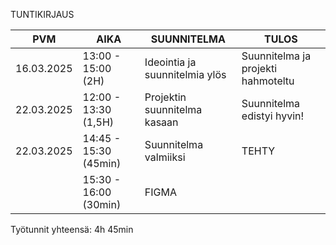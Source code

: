TUNTIKIRJAUS


| PVM       | AIKA      | SUUNNITELMA                    | TULOS                  |
|-----------|-----------|--------------------------------|------------------------|
|16.03.2025 | 13:00 - 15:00 (2H) | Ideointia ja suunnitelmia ylös | Suunnitelma ja projekti hahmoteltu |
|22.03.2025| 12:00 - 13:30 (1,5H)          | Projektin suunnitelma kasaan   |  Suunnitelma edistyi hyvin! 
|22.03.2025 | 14:45 - 15:30 (45min)  | Suunnitelma valmiiksi| TEHTY                                   |
            | 15:30 - 16:00 (30min) | FIGMA |










Työtunnit yhteensä: 4h 45min
